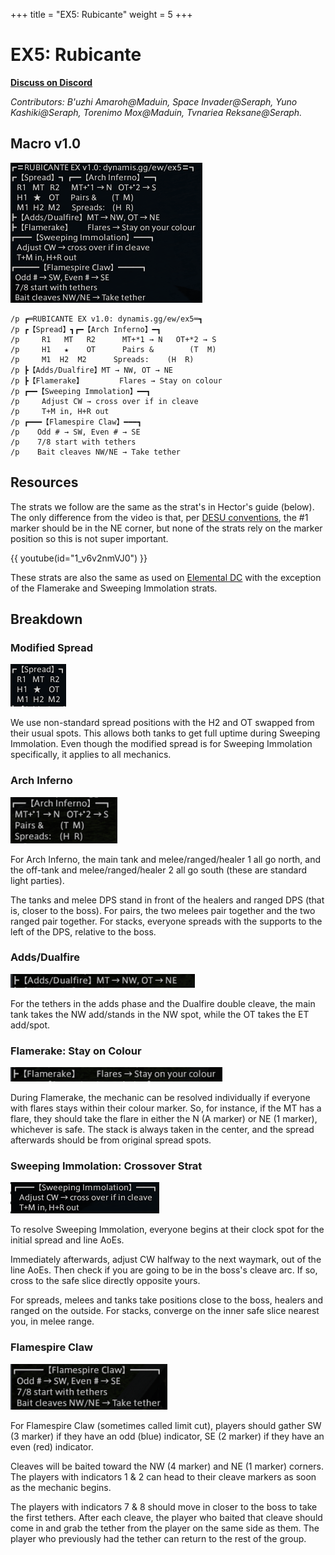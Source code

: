 +++
title = "EX5: Rubicante"
weight = 5
+++
# EX5: Rubicante

[**Discuss on
Discord**](https://discord.com/channels/1037850893468569690/1049864902220730449)

*Contributors:
B'uzhi Amaroh@Maduin,
Space Invader@Seraph,
Yuno Kashiki@Seraph,
Torenimo Mox@Maduin,
Tvnariea Reksane@Seraph.*

## Macro v1.0

![](macro.png)

```
/p ┏═RUBICANTE EX v1.0: dynamis.gg/ew/ex5═┓
/p ┏【Spread】┓┏━【Arch Inferno】━┓
/p     R1   MT   R2      MT+*1 → N   OT+*2 → S
/p     H1   ★    OT      Pairs &        (T  M)
/p     M1  H2  M2      Spreads:    (H  R)
/p ┣【Adds/Dualfire】MT → NW, OT → NE
/p ┣【Flamerake】        Flares → Stay on colour
/p ┏━━【Sweeping Immolation】━━┓
/p     Adjust CW → cross over if in cleave
/p     T+M in, H+R out
/p ┏━━━【Flamespire Claw】━━━┓
/p    Odd # → SW, Even # → SE
/p    7/8 start with tethers
/p    Bait cleaves NW/NE → Take tether
```

## Resources

The strats we follow are the same as the strat's in Hector's guide (below).
The only difference from the video is that, per [DESU conventions](/conventions#markers), the #1 marker should be in the NE corner, but none of the strats rely on the marker position so this is not super important.

{{ youtube(id="1_v6v2nmVJ0") }}

These strats are also the same as used on [Elemental DC](https://tuufless.github.io/FFXIV-Elemental-Raid-Macros/6.0_endwalker/extreme_trials/rubicante/) with the exception of the Flamerake and Sweeping Immolation strats.

## Breakdown

### Modified Spread

![](spread.png)

We use non-standard spread positions with the H2 and OT swapped from their usual spots.
This allows both tanks to get full uptime during Sweeping Immolation.
Even though the modified spread is for Sweeping Immolation specifically, it applies to all mechanics.

### Arch Inferno

![](arch-inferno.png)

For Arch Inferno, the main tank and melee/ranged/healer 1 all go north, and the off-tank and melee/ranged/healer 2 all go south (these are standard light parties).

The tanks and melee DPS stand in front of the healers and ranged DPS (that is, closer to the boss).
For pairs, the two melees pair together and the two ranged pair together.
For stacks, everyone spreads with the supports to the left of the DPS, relative to the boss.

### Adds/Dualfire

![](tanks.png)

For the tethers in the adds phase and the Dualfire double cleave, the main tank takes the NW add/stands in the NW spot, while the OT takes the ET add/spot.

### Flamerake: Stay on Colour

![](flamerake.png)

During Flamerake, the mechanic can be resolved individually if everyone with flares stays within their colour marker.
So, for instance, if the MT has a flare, they should take the flare in either the N (A marker) or NE (1 marker), whichever is safe.
The stack is always taken in the center, and the spread afterwards should be from original spread spots.

### Sweeping Immolation: Crossover Strat

![](sweeping-immolation.png)

To resolve Sweeping Immolation, everyone begins at their clock spot for the initial spread and line AoEs.

Immediately afterwards, adjust CW halfway to the next waymark, out of the line AoEs.
Then check if you are going to be in the boss's cleave arc.
If so, cross to the safe slice directly opposite yours.

For spreads, melees and tanks take positions close to the boss, healers and ranged on the outside.
For stacks, converge on the inner safe slice nearest you, in melee range.

### Flamespire Claw

![](flamespire.png)

For Flamespire Claw (sometimes called limit cut), players should gather SW (3 marker) if they have an odd (blue) indicator, SE (2 marker) if they have an even (red) indicator.

Cleaves will be baited toward the NW (4 marker) and NE (1 marker) corners.
The players with indicators 1 & 2 can head to their cleave markers as soon as the mechanic begins.

The players with indicators 7 & 8 should move in closer to the boss to take the first tethers.
After each cleave, the player who baited that cleave should come in and grab the tether from the player on the same side as them.
The player who previously had the tether can return to the rest of the group.
